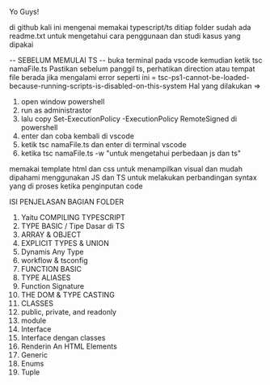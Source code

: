 Yo Guys!

di github kali ini mengenai memakai typescript/ts
ditiap folder sudah ada readme.txt untuk mengetahui cara penggunaan dan studi kasus yang dipakai

-- SEBELUM MEMULAI TS --
buka terminal pada vscode kemudian ketik tsc namaFile.ts 
Pastikan sebelum panggil ts, perhatikan direction atau tempat file berada
jika mengalami error seperti ini = tsc-ps1-cannot-be-loaded-because-running-scripts-is-disabled-on-this-system
Hal yang dilakukan => 
1. open window powershell
2. run as administrastor
3. lalu copy  Set-ExecutionPolicy -ExecutionPolicy RemoteSigned di powershell
4. enter dan coba kembali di vscode
5. ketik tsc namaFile.ts dan enter di terminal vscode
6. ketika tsc namaFile.ts -w "untuk mengetahui perbedaan js dan ts"

memakai template html dan css untuk menampilkan visual dan mudah dipahami
menggunakan JS dan TS untuk melakukan perbandingan syntax yang di proses ketika penginputan code

ISI PENJELASAN BAGIAN FOLDER
1. Yaitu COMPILING TYPESCRIPT
2. TYPE BASIC / Tipe Dasar di TS
3.  ARRAY & OBJECT
4.  EXPLICIT TYPES & UNION
5.  Dynamis Any Type
6. workflow & tsconfig
7. FUNCTION BASIC
8. TYPE ALIASES
9. Function Signature
10. THE DOM & TYPE CASTING
11. CLASSES
12. public, private, and readonly
13. module
14. Interface
15. Interface dengan classes
16. Renderin An HTML Elements
17. Generic
18. Enums
19. Tuple



  


